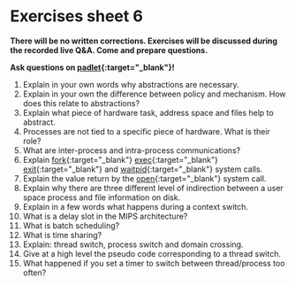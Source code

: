 # Exercises sheet 6

**There will be no written corrections. Exercises will be discussed during the recorded live Q&A. Come and prepare questions.**

**Ask questions on [padlet](https://uob.padlet.org/sanjayrawat/2yrm4w4fh1osjzgt?utm_source=new_remake&utm_medium=email&utm_content=padlet_url&utm_campaign=remake){:target="_blank"}!**

1. Explain in your own words why abstractions are necessary.
2. Explain in your own the difference between policy and mechanism. How does this relate to abstractions?
3. Explain what piece of hardware task, address space and files help to abstract.
4. Processes are not tied to a specific piece of hardware. What is their role?
5. What are inter-process and intra-process communications?
6. Explain [fork](https://man7.org/linux/man-pages/man2/fork.2.html){:target="_blank"} [exec](https://man7.org/linux/man-pages/man3/exec.3.html){:target="_blank"} [exit](https://man7.org/linux/man-pages/man3/exit.3.html){:target="_blank"} and [waitpid](https://man7.org/linux/man-pages/man2/waitid.2.html){:target="_blank"} system calls.
7. Explain the value return by the [open](https://man7.org/linux/man-pages/man2/open.2.html){:target="_blank"} system call.
8. Explain why there are three different level of indirection between a user space process and file information on disk.
9. Explain in a few words what happens during a context switch.
10. What is a delay slot in the MIPS architecture?
11. What is batch scheduling?
12. What is time sharing?
13. Explain: thread switch, process switch and domain crossing.
14. Give at a high level the pseudo code corresponding to a thread switch.
15. What happened if you set a timer to switch between thread/process too often?
